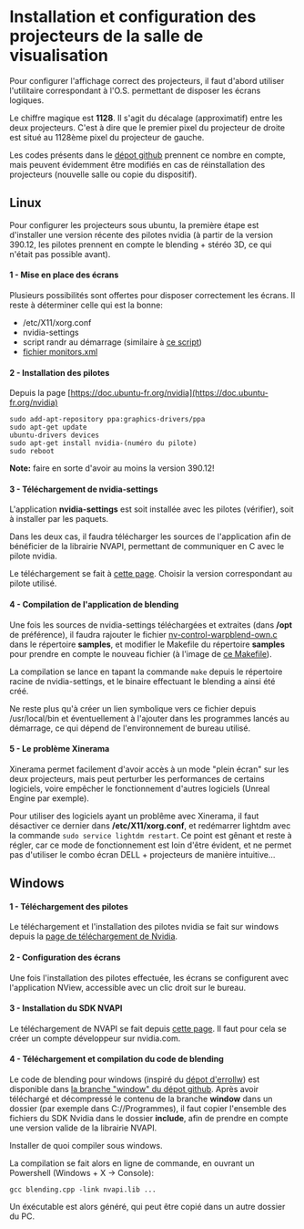 # Installation et configuration des projecteurs de la salle de visualisation

Pour configurer l'affichage correct des projecteurs, il faut d'abord utiliser l'utilitaire correspondant à l'O.S. permettant de disposer les écrans logiques.

Le chiffre magique est **1128**. Il s'agit du décalage (approximatif) entre les deux projecteurs. C'est à dire que le premier pixel du projecteur de droite est situé au 1128ème pixel du projecteur de gauche.

Les codes présents dans le [dépot github]() prennent ce nombre en compte, mais peuvent évidemment être modifiés en cas de réinstallation des projecteurs (nouvelle salle ou copie du dispositif).

## Linux

Pour configurer les projecteurs sous ubuntu, la première étape est d'installer une version récente des pilotes nvidia (à partir de la version 390.12, les pilotes prennent en compte le blending + stéréo 3D, ce qui n'était pas possible avant). 

#### 1 - Mise en place des écrans
Plusieurs possibilités sont offertes pour disposer correctement les écrans. Il reste à déterminer celle qui est la bonne:
* /etc/X11/xorg.conf
* nvidia-settings
* script randr au démarrage (similaire à [ce script](https://github.com/ISCDdocs/blendingNvidia/blob/linux/randr.sh))
* [fichier monitors.xml](https://github.com/ISCDdocs/blendingNvidia/blob/linux/monitors.xml)

#### 2 - Installation des pilotes
Depuis la page [https://doc.ubuntu-fr.org/nvidia](https://doc.ubuntu-fr.org/nvidia)
```
sudo add-apt-repository ppa:graphics-drivers/ppa 
sudo apt-get update 
ubuntu-drivers devices  
sudo apt-get install nvidia-(numéro du pilote)
sudo reboot
```
**Note:** faire en sorte d'avoir au moins la version 390.12!

#### 3 - Téléchargement de nvidia-settings
L'application **nvidia-settings** est soit installée avec les pilotes (vérifier), soit à installer par les paquets.

Dans les deux cas, il faudra télécharger les sources de l'application afin de bénéficier de la librairie NVAPI, permettant de communiquer en C avec le pilote nvidia.

Le téléchargement se fait à [cette page](https://github.com/NVIDIA/nvidia-settings/releases). Choisir la version correspondant au pilote utilisé.

#### 4 - Compilation de l'application de blending
Une fois les sources de nvidia-settings téléchargées et extraites (dans **/opt** de préférence), il faudra rajouter le fichier  [nv-control-warpblend-own.c](https://github.com/ISCDdocs/blendingNvidia/blob/linux/nv-control-warpblend-own.c) dans le répertoire **samples**, et modifier le Makefile du répertoire **samples** pour prendre en compte le nouveau fichier (à l'image de [ce Makefile](https://github.com/ISCDdocs/blendingNvidia/blob/linux/Makefile)).

La compilation se lance en tapant la commande `make` depuis le répertoire racine de nvidia-settings, et le binaire effectuant le blending a ainsi été créé.

Ne reste plus qu'à créer un lien symbolique vers ce fichier depuis /usr/local/bin et éventuellement à l'ajouter dans les programmes lancés au démarrage, ce qui dépend de l'environnement de bureau utilisé.

#### 5 - Le problème Xinerama
Xinerama permet facilement d'avoir accès à un mode "plein écran" sur les deux projecteurs, mais peut perturber les performances de certains logiciels, voire empêcher le fonctionnement d'autres logiciels (Unreal Engine par exemple).

Pour utiliser des logiciels ayant un problême avec Xinerama, il faut désactiver ce dernier dans **/etc/X11/xorg.conf**, et redémarrer lightdm avec la commande `sudo service lightdm restart`. Ce point est gênant et reste à régler, car ce mode de fonctionnement est loin d'être évident, et ne permet pas d'utiliser le combo écran DELL + projecteurs de manière intuitive...

## Windows 

#### 1 - Téléchargement des pilotes
Le téléchargement et l'installation des pilotes nvidia se fait sur windows depuis la [page de téléchargement de Nvidia](http://www.nvidia.fr/Download/index.aspx?lang=fr).

#### 2 - Configuration des écrans
Une fois l'installation des pilotes effectuée, les écrans se configurent avec l'application NView, accessible avec un clic droit sur le bureau.

#### 3 - Installation du SDK NVAPI
Le téléchargement de NVAPI se fait depuis [cette page](https://developer.nvidia.com/nvapi). Il faut pour cela se créer un compte développeur sur nvidia.com.

#### 4 - Téléchargement et compilation du code de blending
Le code de blending pour windows (inspiré du [dépot d'errollw](https://github.com/errollw/Warp-and-Blend-Quadros)) est disponible dans [la branche "window" du dépot github](https://github.com/ISCDdocs/blendingNvidia/tree/window). Après avoir téléchargé et décompressé le contenu de la branche **window** dans un dossier (par exemple dans C://Programmes), il faut copier l'ensemble des fichiers du SDK Nvidia dans le dossier **include**, afin de prendre en compte une version valide de la librairie NVAPI.

Installer de quoi compiler sous windows.

La compilation se fait alors en ligne de commande, en ouvrant un Powershell (Windows + X -> Console):
```
gcc blending.cpp -link nvapi.lib ...
```

Un éxécutable est alors généré, qui peut être copié dans un autre dossier du PC.
